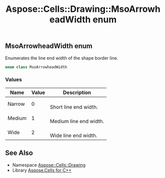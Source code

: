 ﻿---
title: Aspose::Cells::Drawing::MsoArrowheadWidth enum
linktitle: MsoArrowheadWidth
second_title: Aspose.Cells for C++ API Reference
description: 'Aspose::Cells::Drawing::MsoArrowheadWidth enum. Enumerates the line end width of the shape border line in C++.'
type: docs
weight: 9700
url: /cpp/aspose.cells.drawing/msoarrowheadwidth/
---
## MsoArrowheadWidth enum


Enumerates the line end width of the shape border line.

```cpp
enum class MsoArrowheadWidth
```

### Values

| Name | Value | Description |
| --- | --- | --- |
| Narrow | 0 | <br>Short line end width. |
| Medium | 1 | <br>Medium line end width. |
| Wide | 2 | <br>Wide line end width. |

## See Also

* Namespace [Aspose::Cells::Drawing](../)
* Library [Aspose.Cells for C++](../../)
